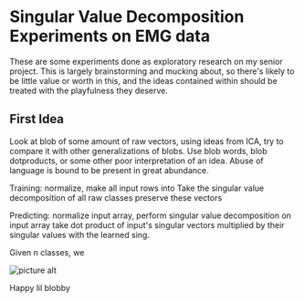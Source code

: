 Singular Value Decomposition Experiments on EMG data
=============
These are some experiments done as exploratory research on my senior project.
This is largely brainstorming and mucking about, so there's likely to be little
value or worth in this, and the ideas contained within should be treated with the
playfulness they deserve.


First Idea
---------------
Look at blob of some amount of raw vectors, using ideas from ICA, try to compare it with other
generalizations of blobs. Use blob words, blob dotproducts, or some other poor interpretation
of an idea. Abuse of language is bound to be present in great abundance. 

Training:
normalize, make all input rows into 
Take the singular value decomposition of all raw classes
preserve these vectors

Predicting:
normalize input array, 
perform singular value decomposition on input array
take dot product of input's singular vectors multiplied by their singular values with the learned sing. 

Given n classes, we 


![picture alt](https://upload.wikimedia.org/wikipedia/commons/thumb/3/38/Emoji_u1f64b.svg/128px-Emoji_u1f64b.svg.png)

Happy lil blobby
